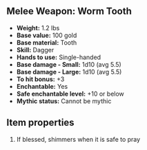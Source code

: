 ## Melee Weapon: Worm Tooth
- **Weight:** 1.2 lbs
- **Base value:** 100 gold
- **Base material:** Tooth
- **Skill:** Dagger
- **Hands to use:** Single-handed
- **Base damage - Small:** 1d10 (avg 5.5)
- **Base damage - Large:** 1d10 (avg 5.5)
- **To hit bonus:** +3
- **Enchantable:** Yes
- **Safe enchantable level:** +10 or below
- **Mythic status:** Cannot be mythic
## Item properties
1. If blessed, shimmers when it is safe to pray
